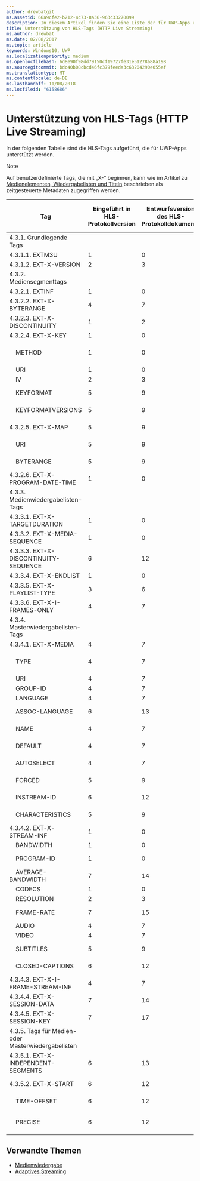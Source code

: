 ```yaml
---
author: drewbatgit
ms.assetid: 66a9cfe2-b212-4c73-8a36-963c33270099
description: In diesem Artikel finden Sie eine Liste der für UWP-Apps unterstützten Tags für das HLS-Protokoll (HTTP Live Streaming).
title: Unterstützung von HLS-Tags (HTTP Live Streaming)
ms.author: drewbat
ms.date: 02/08/2017
ms.topic: article
keywords: Windows10, UWP
ms.localizationpriority: medium
ms.openlocfilehash: 6d8e90f98dd79150cf19727fe31e51278a88a198
ms.sourcegitcommit: bdc40b08cbcd46fc379feeda3c63204290e055af
ms.translationtype: MT
ms.contentlocale: de-DE
ms.lasthandoff: 11/08/2018
ms.locfileid: "6158686"
---
```

# <a name="http-live-streaming-hls-tag-support"></a>Unterstützung von HLS-Tags (HTTP Live Streaming)
In der folgenden Tabelle sind die HLS-Tags aufgeführt, die für UWP-Apps unterstützt werden.

> [!NOTE] 
> Auf benutzerdefinierte Tags, die mit „X-” beginnen, kann wie im Artikel zu [Medienelementen, Wiedergabelisten und Titeln](media-playback-with-mediasource.md) beschrieben als zeitgesteuerte Metadaten zugegriffen werden.

|Tag |Eingeführt in HLS-Protokollversion|Entwurfsversion des HLS-Protokolldokuments|Erforderlich auf dem Client|Juliversion von Windows 10|Windows 10, Version 1511|Windows 10, Version 1607 |
|---------------------|-----------|--------------|---------|--------------|-----|-----|
|4.3.1.  Grundlegende Tags                 |             |                   |         |             |     |    |
| 4.3.1.1.  EXTM3U |1|0|ERFORDERLICH|Unterstützt|Unterstützt|Unterstützt|
| 4.3.1.2.  EXT-X-VERSION |2|3|ERFORDERLICH|Unterstützt|Unterstützt|Unterstützt
|4.3.2.  Mediensegmenttags                 |             |                   |         |             |     |    | 
| 4.3.2.1.  EXTINF  |1|0|ERFORDERLICH|Unterstützt|Unterstützt|Unterstützt
| 4.3.2.2.  EXT-X-BYTERANGE |4|7|OPTIONAL|Unterstützt|Unterstützt|Unterstützt|
| 4.3.2.3.  EXT-X-DISCONTINUITY |1|2|OPTIONAL|Unterstützt|Unterstützt|Unterstützt|
| 4.3.2.4.  EXT-X-KEY |1|0|OPTIONAL|Unterstützt|Unterstützt|Unterstützt|
|&nbsp;&nbsp;&nbsp; METHOD|1|0|Attribut|„NONE, AES-128”|„NONE, AES-128”|„NONE, AES-128, SAMPLE-AES”|
|&nbsp;&nbsp;&nbsp; URI|1|0|Attribut|Unterstützt|Unterstützt|Unterstützt|
|&nbsp;&nbsp;&nbsp; IV|2|3|Attribut|Unterstützt|Unterstützt|Unterstützt|
|&nbsp;&nbsp;&nbsp; KEYFORMAT|5|9|Attribut|Nicht unterstützt|Nicht unterstützt|Nicht unterstützt|
|&nbsp;&nbsp;&nbsp; KEYFORMATVERSIONS|5|9|Attribut|Nicht unterstützt|Nicht unterstützt|Nicht unterstützt|
| 4.3.2.5.  EXT-X-MAP |5|9|OPTIONAL|Nicht unterstützt|Nicht unterstützt|Nicht unterstützt|
|&nbsp;&nbsp;&nbsp; URI|5|9|Attribut|Nicht unterstützt|Nicht unterstützt|Nicht unterstützt|
|&nbsp;&nbsp;&nbsp; BYTERANGE|5|9|Attribut|Nicht unterstützt|Nicht unterstützt|Nicht unterstützt|
| 4.3.2.6.  EXT-X-PROGRAM-DATE-TIME |1|0|OPTIONAL|Nicht unterstützt|Nicht unterstützt|Nicht unterstützt|
|4.3.3.  Medienwiedergabelisten-Tags                 |             |                   |         |             |     |    | 
| 4.3.3.1.  EXT-X-TARGETDURATION  |1|0|ERFORDERLICH|Unterstützt|Unterstützt|Unterstützt|
| 4.3.3.2.  EXT-X-MEDIA-SEQUENCE  |1|0|OPTIONAL|Unterstützt|Unterstützt|Unterstützt|
| 4.3.3.3.  EXT-X-DISCONTINUITY-SEQUENCE|6|12|OPTIONAL|Nicht unterstützt|Nicht unterstützt|Nicht unterstützt|
| 4.3.3.4.  EXT-X-ENDLIST |1|0|OPTIONAL|Unterstützt|Unterstützt|Unterstützt|
| 4.3.3.5.  EXT-X-PLAYLIST-TYPE |3|6|OPTIONAL|Unterstützt|Unterstützt|Unterstützt|
| 4.3.3.6.  EXT-X-I-FRAMES-ONLY |4|7|OPTIONAL|Nicht unterstützt|Nicht unterstützt|Nicht unterstützt|
|4.3.4.  Masterwiedergabelisten-Tags                 |             |                   |         |             |     |    |
| 4.3.4.1.  EXT-X-MEDIA |4|7|OPTIONAL|Unterstützt|Unterstützt|Unterstützt|
|&nbsp;&nbsp;&nbsp;  TYPE|4|7|Attribut|„AUDIO, VIDEO”|„AUDIO, VIDEO”|„AUDIO, VIDEO, SUBTITLES”|
|&nbsp;&nbsp;&nbsp;  URI|4|7|Attribut|Unterstützt|Unterstützt|Unterstützt|
|&nbsp;&nbsp;&nbsp;  GROUP-ID|4|7|Attribut|Unterstützt|Unterstützt|Unterstützt|
|&nbsp;&nbsp;&nbsp;  LANGUAGE|4|7|Attribut|Unterstützt|Unterstützt|Unterstützt|
|&nbsp;&nbsp;&nbsp;  ASSOC-LANGUAGE|6|13|Attribut|Nicht unterstützt|Nicht unterstützt|Nicht unterstützt|
|&nbsp;&nbsp;&nbsp;  NAME|4|7|Attribut|Nicht unterstützt|Nicht unterstützt|Unterstützt|
|&nbsp;&nbsp;&nbsp;  DEFAULT|4|7|Attribut|Nicht unterstützt|Nicht unterstützt|Nicht unterstützt|
|&nbsp;&nbsp;&nbsp;  AUTOSELECT|4|7|Attribut|Nicht unterstützt|Nicht unterstützt|Nicht unterstützt|
|&nbsp;&nbsp;&nbsp;  FORCED|5|9|Attribut|Nicht unterstützt|Nicht unterstützt|Nicht unterstützt|
|&nbsp;&nbsp;&nbsp;  INSTREAM-ID|6|12|Attribut|Nicht unterstützt|Nicht unterstützt|Nicht unterstützt|
|&nbsp;&nbsp;&nbsp;  CHARACTERISTICS|5|9|Attribut|Nicht unterstützt|Nicht unterstützt|Nicht unterstützt|
| 4.3.4.2.  EXT-X-STREAM-INF  |1|0|ERFORDERLICH|Unterstützt|Unterstützt|Unterstützt|
|&nbsp;&nbsp;&nbsp;  BANDWIDTH|1|0|Attribut|Unterstützt|Unterstützt|Unterstützt|
|&nbsp;&nbsp;&nbsp;  PROGRAM-ID|1|0|Attribut|Nicht verfügbar|Nicht verfügbar|Nicht verfügbar|
|&nbsp;&nbsp;&nbsp;  AVERAGE-BANDWIDTH|7|14|Attribut|Nicht unterstützt|Nicht unterstützt|Nicht unterstützt|
|&nbsp;&nbsp;&nbsp;  CODECS|1|0|Attribut|Unterstützt|Unterstützt|Unterstützt|
|&nbsp;&nbsp;&nbsp;  RESOLUTION|2|3|Attribut|Unterstützt|Unterstützt|Unterstützt|
|&nbsp;&nbsp;&nbsp;  FRAME-RATE|7|15|Attribut|Nicht verfügbar|Nicht verfügbar|Nicht verfügbar|
|&nbsp;&nbsp;&nbsp;  AUDIO|4|7|Attribut|Unterstützt|Unterstützt|Unterstützt|
|&nbsp;&nbsp;&nbsp;  VIDEO|4|7|Attribut|Unterstützt|Unterstützt|Unterstützt|
|&nbsp;&nbsp;&nbsp;  SUBTITLES|5|9|Attribut|Nicht unterstützt|Nicht unterstützt|Unterstützt|
|&nbsp;&nbsp;&nbsp;  CLOSED-CAPTIONS|6|12|Attribut|Nicht unterstützt|Nicht unterstützt|Nicht unterstützt|
| 4.3.4.3.  EXT-X-I-FRAME-STREAM-INF  |4|7|OPTIONAL|Nicht unterstützt|Nicht unterstützt|Nicht unterstützt|
| 4.3.4.4.  EXT-X-SESSION-DATA  |7|14|OPTIONAL|Nicht unterstützt|Nicht unterstützt|Nicht unterstützt|
| 4.3.4.5.  EXT-X-SESSION-KEY |7|17|OPTIONAL|Nicht unterstützt|Nicht unterstützt|Nicht unterstützt|
|4.3.5.  Tags für Medien- oder Masterwiedergabelisten                  |             |                   |         |             |     |    |
| 4.3.5.1.  EXT-X-INDEPENDENT-SEGMENTS |6|13|OPTIONAL|Nicht unterstützt|Unterstützt|Unterstützt|
| 4.3.5.2.  EXT-X-START  |6|12|OPTIONAL|Nicht unterstützt|Teilweise unterstützt|Teilweise unterstützt|
|&nbsp;&nbsp;&nbsp;  TIME-OFFSET|6|12|Attribut|Nicht unterstützt|Unterstützt|Unterstützt|
|&nbsp;&nbsp;&nbsp;  PRECISE|6|12|Attribut|Nicht unterstützt|„NO“ standardmäßig unterstützt|„NO“ standardmäßig unterstützt|



## <a name="related-topics"></a>Verwandte Themen

* [Medienwiedergabe](media-playback.md)
* [Adaptives Streaming](adaptive-streaming.md)
 

 




